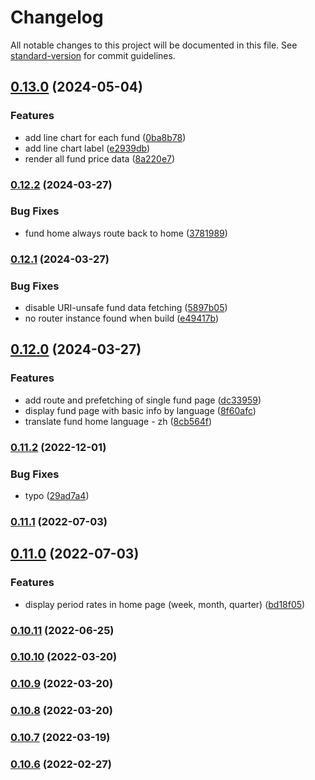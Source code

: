 # Changelog

All notable changes to this project will be documented in this file. See [standard-version](https://github.com/conventional-changelog/standard-version) for commit guidelines.

## [0.13.0](https://github.com/michchan/fund-price-monitor-next/compare/v0.12.2...v0.13.0) (2024-05-04)


### Features

* add line chart for each fund ([0ba8b78](https://github.com/michchan/fund-price-monitor-next/commit/0ba8b7846c71eccd325ef701e0c04cad8339d8ce))
* add line chart label ([e2939db](https://github.com/michchan/fund-price-monitor-next/commit/e2939db0a28a40757a6b195d4d160431a9d98b41))
* render all fund price data ([8a220e7](https://github.com/michchan/fund-price-monitor-next/commit/8a220e77f155ca81af6df66dcf854709e6358187))

### [0.12.2](https://github.com/michchan/fund-price-monitor-next/compare/v0.12.1...v0.12.2) (2024-03-27)


### Bug Fixes

* fund home always route back to home ([3781989](https://github.com/michchan/fund-price-monitor-next/commit/3781989ffaecac705ea25819becaa8f2fb386c0e))

### [0.12.1](https://github.com/michchan/fund-price-monitor-next/compare/v0.12.0...v0.12.1) (2024-03-27)


### Bug Fixes

* disable URI-unsafe fund data fetching ([5897b05](https://github.com/michchan/fund-price-monitor-next/commit/5897b05e544ecd760fc7c609a18154885fd46159))
* no router instance found when build ([e49417b](https://github.com/michchan/fund-price-monitor-next/commit/e49417bc02a0e731532e0a3bfa522310223b88b7))

## [0.12.0](https://github.com/michchan/fund-price-monitor-next/compare/v0.11.2...v0.12.0) (2024-03-27)


### Features

* add route and prefetching of single fund page ([dc33959](https://github.com/michchan/fund-price-monitor-next/commit/dc339592b66a5ff4dfcdf01c697142a58621964f))
* display fund page with basic info by language ([8f60afc](https://github.com/michchan/fund-price-monitor-next/commit/8f60afc7929ee66312fb2a5d9ef757a559971200))
* translate fund home language - zh ([8cb564f](https://github.com/michchan/fund-price-monitor-next/commit/8cb564f8481c2efd887e03d64d2981f215831a2d))

### [0.11.2](https://github.com/michchan/fund-price-monitor-next/compare/v0.11.1...v0.11.2) (2022-12-01)


### Bug Fixes

* typo ([29ad7a4](https://github.com/michchan/fund-price-monitor-next/commit/29ad7a479eaa6a46c4deab604701e87d2dd646f1))

### [0.11.1](https://github.com/michchan/fund-price-monitor-next/compare/v0.11.0...v0.11.1) (2022-07-03)

## [0.11.0](https://github.com/michchan/fund-price-monitor-next/compare/v0.10.11...v0.11.0) (2022-07-03)


### Features

* display period rates in home page (week, month, quarter) ([bd18f05](https://github.com/michchan/fund-price-monitor-next/commit/bd18f0572388fdbb27c3e679090a90bc1277d3a1))

### [0.10.11](https://github.com/michchan/fund-price-monitor-next/compare/v0.10.10...v0.10.11) (2022-06-25)

### [0.10.10](https://github.com/michchan/fund-price-monitor-next/compare/v0.10.9...v0.10.10) (2022-03-20)

### [0.10.9](https://github.com/michchan/fund-price-monitor-next/compare/v0.10.8...v0.10.9) (2022-03-20)

### [0.10.8](https://github.com/michchan/fund-price-monitor-next/compare/v0.10.7...v0.10.8) (2022-03-20)

### [0.10.7](https://github.com/michchan/fund-price-monitor-next/compare/v0.10.6...v0.10.7) (2022-03-19)

### [0.10.6](https://github.com/michchan/fund-price-monitor-next/compare/v0.10.5...v0.10.6) (2022-02-27)
